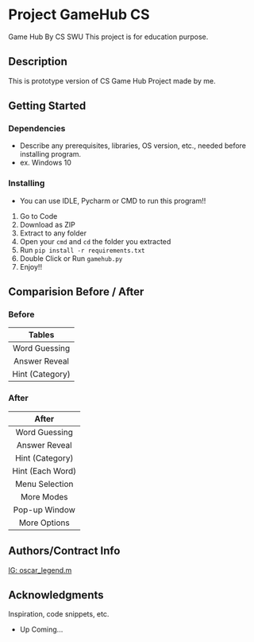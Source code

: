 # Project GameHub CS
Game Hub By CS SWU
This project is for education purpose.

## Description

This is prototype version of CS Game Hub Project made by me.

## Getting Started

### Dependencies

* Describe any prerequisites, libraries, OS version, etc., needed before installing program.
* ex. Windows 10

### Installing

* You can use IDLE, Pycharm or CMD to run this program!!
1. Go to Code
2. Download as ZIP
3. Extract to any folder
4. Open your `cmd` and `cd` the folder you extracted
5. Run `pip install -r requirements.txt`
6. Double Click or Run `gamehub.py`
7. Enjoy!!

## Comparision Before / After

### Before
| Tables              |
|:-------------------:|
| Word Guessing       |
| Answer Reveal       |
| Hint (Category)     |

### After
| After                     |
|:-------------------------:|
| Word Guessing             |
| Answer Reveal             |
| Hint (Category)           |
| Hint (Each Word)          |
| Menu Selection            |
| More Modes                |
| Pop-up Window             |
| More Options              |

## Authors/Contract Info

[IG: oscar_legend.m](https://www.instagram.com/oscar_legend.m)

## Acknowledgments

Inspiration, code snippets, etc.
* Up Coming...
